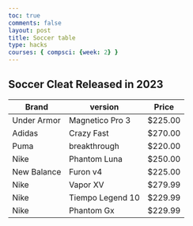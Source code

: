 ```yaml
---
toc: true
comments: false
layout: post
title: Soccer table
type: hacks
courses: { compsci: {week: 2} }
---
```

## Soccer Cleat Released in 2023
<table class="table">
    <thead>
        <tr>
            <th>Brand</th>
            <th>version</th>
            <th>Price</th>
        </tr>
    </thead>
    <tbody>
        <tr>
            <td>Under Armor</td>
            <td>Magnetico Pro 3</td>
            <td>$225.00</td>
        </tr>
        <tr>
            <td>Adidas</td>
            <td>Crazy Fast</td>
            <td>$270.00</td>
        </tr>
        <tr>
            <td>Puma</td>
            <td>breakthrough</td>
            <td>$220.00</td>
        </tr>
        <tr>
            <td>Nike</td>
            <td>Phantom Luna </td>
            <td>$250.00</td>
        </tr>
        <tr>
            <td>New Balance</td>
            <td>Furon v4 </td>
            <td>$225.00</td>
        </tr>
        <tr>
            <td>Nike</td>
            <td>Vapor XV</td>
            <td>$279.99</td>
        </tr>
        <tr>
            <td>Nike</td>
            <td>Tiempo Legend 10</td>
            <td>$229.99</td>
        </tr>
        <tr>
            <td>Nike</td>
            <td>Phantom Gx</td>
            <td>$229.99</td>
        </tr>
    </tbody>
</table>